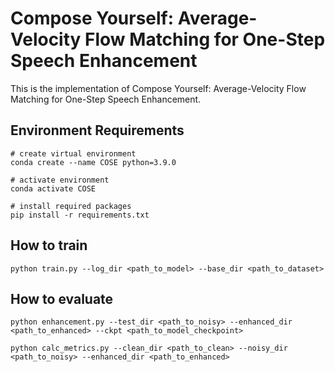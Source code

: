 # Compose Yourself: Average-Velocity Flow Matching for One-Step Speech Enhancement
This is the implementation of Compose Yourself: Average-Velocity Flow Matching for One-Step Speech Enhancement.
## Environment Requirements
```
# create virtual environment
conda create --name COSE python=3.9.0

# activate environment
conda activate COSE

# install required packages
pip install -r requirements.txt
```
## How to train
```
python train.py --log_dir <path_to_model> --base_dir <path_to_dataset>
```
## How to evaluate
```
python enhancement.py --test_dir <path_to_noisy> --enhanced_dir <path_to_enhanced> --ckpt <path_to_model_checkpoint>

python calc_metrics.py --clean_dir <path_to_clean> --noisy_dir <path_to_noisy> --enhanced_dir <path_to_enhanced>
```
